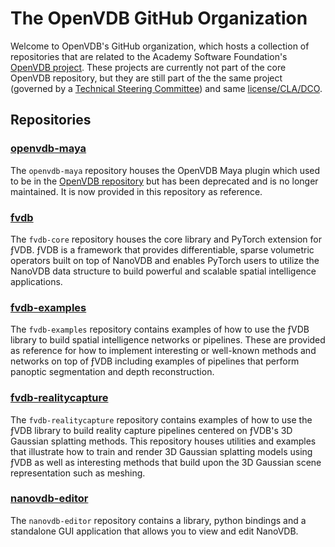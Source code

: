 # The OpenVDB GitHub Organization

Welcome to OpenVDB's GitHub organization, which hosts a collection of repositories that are related to the Academy Software Foundation's [OpenVDB project](https://www.openvdb.org/). These projects are currently not part of the core OpenVDB repository, but they are still part of the the same project (governed by a [Technical Steering Committee](https://www.openvdb.org/about)) and same [license/CLA/DCO](https://www.openvdb.org/license/).

## Repositories

### [openvdb-maya](https://github.com/openvdb/openvdb-maya)

The `openvdb-maya` repository houses the OpenVDB Maya plugin which used to be in the [OpenVDB repository](https://github.com/AcademySoftwareFoundation/openvdb) but has been deprecated and is no longer maintained.  It is now provided in this repository as reference.

### [fvdb](https://github.com/openvdb/fvdb)

The `fvdb-core` repository houses the core library and PyTorch extension for ƒVDB.  ƒVDB is a framework that provides differentiable, sparse volumetric operators built on top of NanoVDB and enables PyTorch users to utilize the NanoVDB data structure to build powerful and scalable spatial intelligence applications.

### [fvdb-examples](https://github.com/openvdb/fvdb-applications)

The `fvdb-examples` repository contains examples of how to use the ƒVDB library to build spatial intelligence networks or pipelines.  These are provided as reference for how to implement interesting or well-known methods and networks on top of ƒVDB including examples of pipelines that perform panoptic segmentation and depth reconstruction.


### [fvdb-realitycapture](https://github.com/openvdb/fvdb-realitycapture)

The `fvdb-realitycapture` repository contains examples of how to use the ƒVDB library to build reality capture pipelines centered on ƒVDB's 3D Gaussian splatting methods.  This repository houses utilities and examples that illustrate how to train and render 3D Gaussian splatting models using ƒVDB as well as interesting methods that build upon the 3D Gaussian scene representation such as meshing.


### [nanovdb-editor](https://github.com/openvdb/nanovdb-editor)

The `nanovdb-editor` repository contains a library, python bindings and a standalone GUI application that allows you to view and edit NanoVDB.
